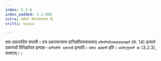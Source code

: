 ```yaml
---
index: 5.3.6
index_padded: 5.3.006
sutra: सर्वस्य सोऽन्यतरस्यां दि
vritti: nyasa

---
```

`दीति` दकारादियं सप्तमी। तत्र दकारमात्रस्य प्राग्दिशीयस्याभावात् `यस्मिन्विधिस्तदादावल्ग्रहणे` (वा. 14) इत्यतो दकारादौ विधिर्ज्ञायत इत्याह--`प्राग्दिशीये दकारादौ` इत्यादि। `सर्वदा ब्राह्माणी` इति। `आतोऽनुपसर्गे कः` (3.2.3), ततष्टाप्।।